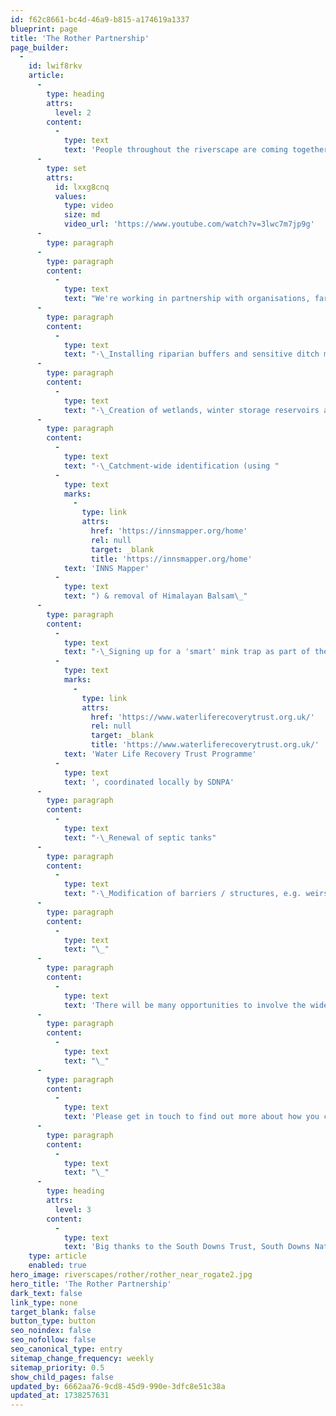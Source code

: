 ```yaml
---
id: f62c8661-bc4d-46a9-b815-a174619a1337
blueprint: page
title: 'The Rother Partnership'
page_builder:
  -
    id: lwif8rkv
    article:
      -
        type: heading
        attrs:
          level: 2
        content:
          -
            type: text
            text: 'People throughout the riverscape are coming together to help the Western Rother. '
      -
        type: set
        attrs:
          id: lxxg8cnq
          values:
            type: video
            size: md
            video_url: 'https://www.youtube.com/watch?v=3lwc7m7jp9g'
      -
        type: paragraph
      -
        type: paragraph
        content:
          -
            type: text
            text: "We're working in partnership with organisations, farmers, landowners and local communities to draw together a collective plan for action to allow the river Rother to flourish again. We'll be turning this plan into actions focussing on improving water quality, ecological networks and measures to increase resilience to flood and drought. We're excited about the partnership projects being developed and the range of opportunities for riparian landowners to help restore and enhance the riverscapes, for example:"
      -
        type: paragraph
        content:
          -
            type: text
            text: "·\_Installing riparian buffers and sensitive ditch management\_"
      -
        type: paragraph
        content:
          -
            type: text
            text: "·\_Creation of wetlands, winter storage reservoirs and natural flood management"
      -
        type: paragraph
        content:
          -
            type: text
            text: "·\_Catchment-wide identification (using "
          -
            type: text
            marks:
              -
                type: link
                attrs:
                  href: 'https://innsmapper.org/home'
                  rel: null
                  target: _blank
                  title: 'https://innsmapper.org/home'
            text: 'INNS Mapper'
          -
            type: text
            text: ") & removal of Himalayan Balsam\_"
      -
        type: paragraph
        content:
          -
            type: text
            text: "·\_Signing up for a 'smart' mink trap as part of the "
          -
            type: text
            marks:
              -
                type: link
                attrs:
                  href: 'https://www.waterliferecoverytrust.org.uk/'
                  rel: null
                  target: _blank
                  title: 'https://www.waterliferecoverytrust.org.uk/'
            text: 'Water Life Recovery Trust Programme'
          -
            type: text
            text: ', coordinated locally by SDNPA'
      -
        type: paragraph
        content:
          -
            type: text
            text: "·\_Renewal of septic tanks"
      -
        type: paragraph
        content:
          -
            type: text
            text: "·\_Modification of barriers / structures, e.g. weirs, sluice gates, to improve passage of fish and other species"
      -
        type: paragraph
        content:
          -
            type: text
            text: "\_"
      -
        type: paragraph
        content:
          -
            type: text
            text: 'There will be many opportunities to involve the wider community in a range of practical tasks, awareness raising and citizen science initiatives, to help inform projects and grow awareness of the local Rother riverscapes'
      -
        type: paragraph
        content:
          -
            type: text
            text: "\_"
      -
        type: paragraph
        content:
          -
            type: text
            text: 'Please get in touch to find out more about how you can get involved.'
      -
        type: paragraph
        content:
          -
            type: text
            text: "\_"
      -
        type: heading
        attrs:
          level: 3
        content:
          -
            type: text
            text: 'Big thanks to the South Downs Trust, South Downs National Park Authority, Chichester District Council and Southern Water for supporting this project to make it happen.'
    type: article
    enabled: true
hero_image: riverscapes/rother/rother_near_rogate2.jpg
hero_title: 'The Rother Partnership'
dark_text: false
link_type: none
target_blank: false
button_type: button
seo_noindex: false
seo_nofollow: false
seo_canonical_type: entry
sitemap_change_frequency: weekly
sitemap_priority: 0.5
show_child_pages: false
updated_by: 6662aa76-9cd8-45d9-990e-3dfc8e51c38a
updated_at: 1738257631
---
```

